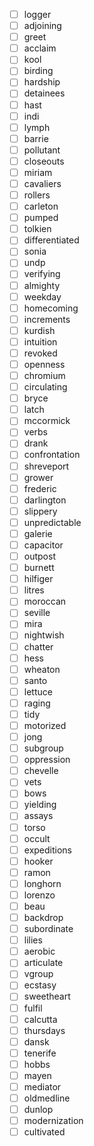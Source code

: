 - [ ] logger
- [ ] adjoining
- [ ] greet
- [ ] acclaim
- [ ] kool
- [ ] birding
- [ ] hardship
- [ ] detainees
- [ ] hast
- [ ] indi
- [ ] lymph
- [ ] barrie
- [ ] pollutant
- [ ] closeouts
- [ ] miriam
- [ ] cavaliers
- [ ] rollers
- [ ] carleton
- [ ] pumped
- [ ] tolkien
- [ ] differentiated
- [ ] sonia
- [ ] undp
- [ ] verifying
- [ ] almighty
- [ ] weekday
- [ ] homecoming
- [ ] increments
- [ ] kurdish
- [ ] intuition
- [ ] revoked
- [ ] openness
- [ ] chromium
- [ ] circulating
- [ ] bryce
- [ ] latch
- [ ] mccormick
- [ ] verbs
- [ ] drank
- [ ] confrontation
- [ ] shreveport
- [ ] grower
- [ ] frederic
- [ ] darlington
- [ ] slippery
- [ ] unpredictable
- [ ] galerie
- [ ] capacitor
- [ ] outpost
- [ ] burnett
- [ ] hilfiger
- [ ] litres
- [ ] moroccan
- [ ] seville
- [ ] mira
- [ ] nightwish
- [ ] chatter
- [ ] hess
- [ ] wheaton
- [ ] santo
- [ ] lettuce
- [ ] raging
- [ ] tidy
- [ ] motorized
- [ ] jong
- [ ] subgroup
- [ ] oppression
- [ ] chevelle
- [ ] vets
- [ ] bows
- [ ] yielding
- [ ] assays
- [ ] torso
- [ ] occult
- [ ] expeditions
- [ ] hooker
- [ ] ramon
- [ ] longhorn
- [ ] lorenzo
- [ ] beau
- [ ] backdrop
- [ ] subordinate
- [ ] lilies
- [ ] aerobic
- [ ] articulate
- [ ] vgroup
- [ ] ecstasy
- [ ] sweetheart
- [ ] fulfil
- [ ] calcutta
- [ ] thursdays
- [ ] dansk
- [ ] tenerife
- [ ] hobbs
- [ ] mayen
- [ ] mediator
- [ ] oldmedline
- [ ] dunlop
- [ ] modernization
- [ ] cultivated
